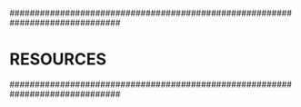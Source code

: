 ##############################################################################
# RESOURCES 
##############################################################################


